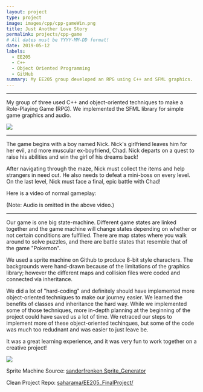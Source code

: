 ```yaml
---
layout: project
type: project
image: images/cpp/cpp-gameWin.png
title: Just Another Love Story
permalink: projects/cpp-game
# All dates must be YYYY-MM-DD format!
date: 2019-05-12
labels:
  - EE205
  - C++
  - Object Oriented Programming
  - GitHub
summary: My EE205 group developed an RPG using C++ and SFML graphics.
---
```

<hr>

My group of three used C++ and object-oriented techniques to make a Role-Playing Game (RPG). We implemented the SFML library for simple game graphics and audio.


<img class="ui image" src="{{ site.baseurl }}/images/cpp/cpp-title.png">

<hr>

The game begins with a boy named Nick. Nick's girlfriend leaves him for her evil, and more muscular ex-boyfriend, Chad. Nick departs on a quest to raise his abilities and win the girl of his dreams back!

After navigating through the maze, Nick must collect the items and help strangers in need out. He also needs to defeat a mini-boss on every level. On the last level, Nick must face a final, epic battle with Chad!

Here is a video of normal gameplay:
<div class="ui embed" data-source="youtube" data-id="re_hiU2Ni3E" >
</div>
(Note: Audio is omitted in the above video.)

<hr>

Our game is one big state-machine. Different game states are linked together and the game machine will change states depending on whether or not certain conditions are fulfilled. There are map states where you walk around to solve puzzles, and there are battle states that resemble that of the game "Pokemon".

We used a sprite machine on Github to produce 8-bit style characters. The backgrounds were hand-drawn because of the limitations of the graphics library; however the different maps and collision files were coded and connected via inheritance.

We did a lot of "hard-coding" and definitely should have implemented more object-oriented techniques to make our journey easier. We learned the benefits of classes and inheritance the hard way. While we implemented some of those techniques, more in-depth planning at the beginning of the project could have saved us a lot of time. We retraced our steps to implement more of these object-oriented techinques, but some of the code was much too redudnant and was easier to just leave be.

It was a great learning experience, and it was very fun to work together on a creative project!

<img class="ui image" src="{{ site.baseurl }}/images/cpp/cpp-gameover.png">

Sprite Machine Source: <a href="https://sanderfrenken.github.io/Universal-LPC-Spritesheet-Character-Generator/"><i class="large github icon "></i>sanderfrenken Sprite_Generator</a>

Clean Project Repo: <a href="https://github.com/saharama/EE205_FinalProject"><i class="large github icon "></i>saharama/EE205_FinalProject/</a>
